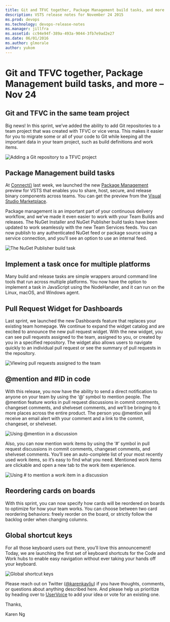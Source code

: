 ```yaml
---
title: Git and TFVC together, Package Management build tasks, and more – Nov 24
description: VSTS release notes for November 24 2015
ms.prod: devops
ms.technology: devops-release-notes
ms.manager: jillfra
ms.assetid: cc94e94f-389a-493a-9044-3fb7e9ad2e27
ms.date: 06/01/2016
ms.author: glmorale
author: yukom
---
```


# Git and TFVC together, Package Management build tasks, and more – Nov 24

## Git and TFVC in the same team project
 
Big news! In this sprint, we’ve added the ability to add Git repositories to a team project that was created with TFVC or vice versa. This makes it easier for you to migrate some or all of your code to Git while keeping all the important data in your team project, such as build definitions and work items.
 
![Adding a Git repository to a TFVC project](_img/11_24_01.png)

## Package Management build tasks

At [Connect()](https://channel9.msdn.com/Events/Visual-Studio/Connect-event-2015/) last week, we launched the new [Package Management](http://blogs.msdn.com/b/visualstudioalm/archive/2015/08/27/announcing-package-management-for-vso-tfs.aspx) preview for VSTS that enables you to share, host, secure, and release binary components across teams. You can get the preview from the [Visual Studio Marketplace](https://marketplace.visualstudio.com/items?itemName=ms.feed).

Package management is an important part of your continuous delivery workflow, and we’ve made it even easier to work with your Team Builds and releases. The NuGet Installer and NuGet Publisher build tasks have been updated to work seamlessly with the new Team Services feeds. You can now publish to any authenticated NuGet feed or package source using a service connection, and you’ll see an option to use an internal feed.

![The NuGet Publisher build task](_img/11_24_02.png)

## Implement a task once for multiple platforms

Many build and release tasks are simple wrappers around command line tools that run across multiple platforms. You now have the option to implement a task in JavaScript using the NodeHandler, and it can run on the Linux, macOS, and Windows agent.

## Pull Request Widget for Dashboards

Last sprint, we launched the new Dashboards feature that replaces your existing team homepage. We continue to expand the widget catalog and are excited to announce the new pull request widget. With the new widget, you can see pull requests assigned to the team, assigned to you, or created by you in a specified repository. The widget also allows users to navigate quickly to an individual pull request or see the summary of pull requests in the repository.

![VIewing pull requests assigned to the team](_img/11_24_03.png)

## @mention and #ID in code

With this release, you now have the ability to send a direct notification to anyone on your team by using the ‘@’ symbol to mention people. The @mention feature works in pull request discussions in commit comments, changeset comments, and shelveset comments, and we’ll be bringing to it more places across the entire product. The person you @mention will receive an email alert with your comment and a link to the commit, changeset, or shelveset.

![Using @mention in a discussion](_img/11_24_04.png)

Also, you can now mention work items by using the ‘#’ symbol in pull request discussions in commit comments, changeset comments, and shelveset comments. You’ll see an auto-complete list of your most recently used work items, so it’s easy to find what you need. Mentioned work items are clickable and open a new tab to the work item experience.

![Using # to mention a work item in a discussion](_img/11_24_05.png)

## Reordering cards on boards

With this sprint, you can now specify how cards will be reordered on boards to optimize for how your team works. You can choose between two card reordering behaviors: freely reorder on the board, or strictly follow the backlog order when changing columns.

## Global shortcut keys

For all those keyboard users out there, you’ll love this announcement! Today, we are launching the first set of keyboard shortcuts for the Code and Work hubs to enable easy navigation without ever taking your hands off your keyboard.

![Global shortcut keys](_img/11_24_06.png)

Please reach out on Twitter ([@karenkayliu](https://twitter.com/karenkayliu)) if you have thoughts, comments, or questions about anything described here. And please help us prioritize by heading over to [UserVoice](http://visualstudio.uservoice.com/forums/330519-vso) to add your idea or vote for an existing one.

Thanks,

Karen Ng
